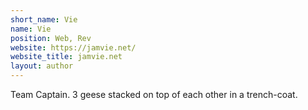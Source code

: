 ```yaml
---
short_name: Vie
name: Vie
position: Web, Rev
website: https://jamvie.net/
website_title: jamvie.net
layout: author
---
```

Team Captain. 3 geese stacked on top of each other in a trench-coat.